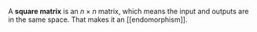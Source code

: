 A **square matrix** is an $n \times n$ matrix, which means the input and outputs are in the same space. That makes it an [[endomorphism]].